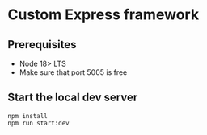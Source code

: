 # Custom Express framework

## Prerequisites

* Node 18> LTS
* Make sure that port 5005 is free

## Start the local dev server

    npm install
    npm run start:dev
